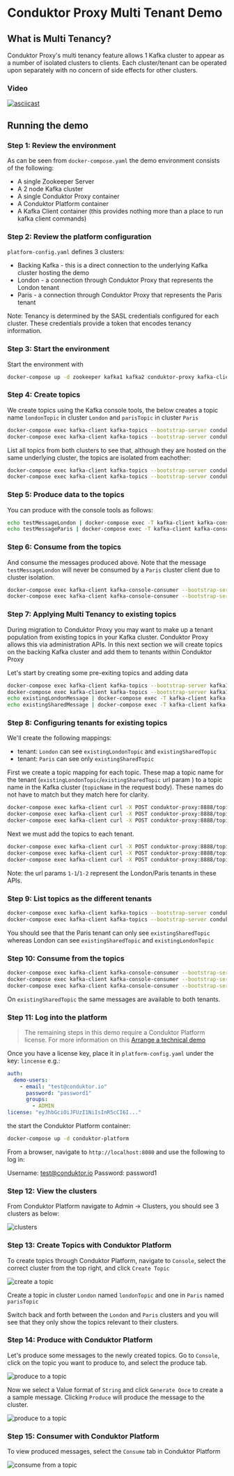 # Conduktor Proxy Multi Tenant Demo

## What is Multi Tenancy?

Conduktor Proxy's multi tenancy feature allows 1 Kafka cluster to appear as a number of isolated clusters to clients. Each cluster/tenant can be operated upon separately with no concern of side effects for other clusters.

### Video

[![asciicast](https://asciinema.org/a/PncSYV3jST1cdlhla9JGGAVHy.svg)](https://asciinema.org/a/PncSYV3jST1cdlhla9JGGAVHy)

## Running the demo

### Step 1: Review the environment

As can be seen from `docker-compose.yaml` the demo environment consists of the following:

* A single Zookeeper Server
* A 2 node Kafka cluster
* A single Conduktor Proxy container
* A Conduktor Platform container
* A Kafka Client container (this provides nothing more than a place to run kafka client commands)

### Step 2: Review the platform configuration

`platform-config.yaml` defines 3 clusters:

* Backing Kafka - this is a direct connection to the underlying Kafka cluster hosting the demo
* London - a connection through Conduktor Proxy that represents the London tenant
* Paris - a connection through Conduktor Proxy that represents the Paris tenant

Note: Tenancy is determined by the SASL credentials configured for each cluster. These credentials provide a token that encodes tenancy information.

### Step 3: Start the environment

Start the environment with

```bash
docker-compose up -d zookeeper kafka1 kafka2 conduktor-proxy kafka-client
```

### Step 4: Create topics

We create topics using the Kafka console tools, the below creates a topic name `londonTopic` in cluster `London` and `parisTopic` in cluster `Paris`

```bash
docker-compose exec kafka-client kafka-topics --bootstrap-server conduktor-proxy:6969 --command-config /clientConfig/london.properties --create --topic londonTopic
docker-compose exec kafka-client kafka-topics --bootstrap-server conduktor-proxy:6969 --command-config /clientConfig/paris.properties --create --topic parisTopic
```

List all topics from both clusters to see that, although they are hosted on the same underlying cluster, the topics are isolated from eachother:

```bash
docker-compose exec kafka-client kafka-topics --bootstrap-server conduktor-proxy:6969 --command-config /clientConfig/london.properties --list
docker-compose exec kafka-client kafka-topics --bootstrap-server conduktor-proxy:6969 --command-config /clientConfig/paris.properties --list
```

### Step 5: Produce data to the topics

You can produce with the console tools as follows:

```bash
echo testMessageLondon | docker-compose exec -T kafka-client kafka-console-producer --bootstrap-server conduktor-proxy:6969 --producer.config /clientConfig/london.properties --topic londonTopic
echo testMessageParis | docker-compose exec -T kafka-client kafka-console-producer --bootstrap-server conduktor-proxy:6969 --producer.config /clientConfig/paris.properties --topic parisTopic
```

### Step 6: Consume from the topics

And consume the messages produced above. Note that the message `testMessageLondon` will never be consumed by a `Paris` cluster client due to cluster isolation. 

```bash
docker-compose exec kafka-client kafka-console-consumer --bootstrap-server conduktor-proxy:6969 --consumer.config /clientConfig/london.properties --topic londonTopic --from-beginning
docker-compose exec kafka-client kafka-console-consumer --bootstrap-server conduktor-proxy:6969 --consumer.config /clientConfig/paris.properties --topic parisTopic --from-beginning
```

### Step 7: Applying Multi Tenancy to existing topics

During migration to Conduktor Proxy you may want to make up a tenant population from existing topics in your Kafka cluster. Conduktor Proxy allows this via administration APIs. In this next section we will create topics on the backing Kafka cluster and add them to tenants within Conduktor Proxy

Let's start by creating some pre-exiting topics and adding data

```bash
docker-compose exec kafka-client kafka-topics --bootstrap-server kafka1:9092 --create --topic existingLondonTopic
docker-compose exec kafka-client kafka-topics --bootstrap-server kafka1:9092 --create --topic existingSharedTopic
echo existingLondonMessage | docker-compose exec -T kafka-client kafka-console-producer --bootstrap-server kafka1:9092 --topic existingLondonTopic
echo existingSharedMessage | docker-compose exec -T kafka-client kafka-console-producer --bootstrap-server kafka1:9092 --topic existingSharedTopic
```

### Step 8: Configuring tenants for existing topics

We'll create the following mappings:
* tenant: `London` can see `existingLondonTopic` and `existingSharedTopic`
* tenant: `Paris` can see only `existingSharedTopic`

First we create a topic mapping for each topic. These map a topic name for the tenant (`existingLondonTopic`/`existingSharedTopic` url param ) to a topic name in the Kafka cluster (`topicName` in the request body). These names do not have to match but they match here for clarity.

```bash
docker-compose exec kafka-client curl -X POST conduktor-proxy:8888/topicMappings/1-1/existingLondonTopic -d '{ "topicName":"existingLondonTopic" }'
docker-compose exec kafka-client curl -X POST conduktor-proxy:8888/topicMappings/1-1/existingSharedTopic -d '{ "topicName":"existingSharedTopic" }'
docker-compose exec kafka-client curl -X POST conduktor-proxy:8888/topicMappings/1-2/existingSharedTopic -d '{ "topicName":"existingSharedTopic" }'
```

Next we must add the topics to each tenant.

```bash
docker-compose exec kafka-client curl -X POST conduktor-proxy:8888/topics/1-1 -d '{ "name":"existingLondonTopic" }'
docker-compose exec kafka-client curl -X POST conduktor-proxy:8888/topics/1-1 -d '{ "name":"existingSharedTopic" }'
docker-compose exec kafka-client curl -X POST conduktor-proxy:8888/topics/1-2 -d '{ "name":"existingSharedTopic" }' 
```

Note: the url params `1-1`/`1-2` represent the London/Paris tenants in these APIs. 

### Step 9: List topics as the different tenants

```bash
docker-compose exec kafka-client kafka-topics --bootstrap-server conduktor-proxy:6969 --command-config /clientConfig/london.properties --list
docker-compose exec kafka-client kafka-topics --bootstrap-server conduktor-proxy:6969 --command-config /clientConfig/paris.properties --list
```

You should see that the Paris tenant can only see `existingSharedTopic` whereas London can see `existingSharedTopic` and `existingLondonTopic` 

### Step 10: Consume from the topics

```bash
docker-compose exec kafka-client kafka-console-consumer --bootstrap-server conduktor-proxy:6969 --consumer.config /clientConfig/london.properties --topic existingLondonTopic --from-beginning
docker-compose exec kafka-client kafka-console-consumer --bootstrap-server conduktor-proxy:6969 --consumer.config /clientConfig/london.properties --topic existingSharedTopic --from-beginning
docker-compose exec kafka-client kafka-console-consumer --bootstrap-server conduktor-proxy:6969 --consumer.config /clientConfig/paris.properties --topic existingSharedTopic --from-beginning
```

On `existingSharedTopic` the same messages are available to both tenants.


### Step 11: Log into the platform

> The remaining steps in this demo require a Conduktor Platform license. For more information on this [Arrange a technical demo](https://www.conduktor.io/contact/demo)

Once you have a license key, place it in `platform-config.yaml` under the key: `lincense` e.g.:

```yaml
auth:
  demo-users:
    - email: "test@conduktor.io"
      password: "password1"
      groups:
        - ADMIN
license: "eyJhbGciOiJFUzI1NiIsInR5cCI6I..."
```

the start the Conduktor Platform container:

```bash
docker-compose up -d conduktor-platform
```

From a browser, navigate to `http://localhost:8080` and use the following to log in:

Username: test@conduktor.io
Password: password1

### Step 12: View the clusters

From Conduktor Platform navigate to Admin -> Clusters, you should see 3 clusters as below:

![clusters](images/clusters.png "Clusters")

### Step 13: Create Topics with Conduktor Platform

To create topics through Conduktor Platform, navigate to `Console`, select the correct cluster from the top right, and click `Create Topic`

![create a topic](images/create_topic.png "Create Topic")

Create a topic in cluster `London` named `londonTopic` and one in `Paris` named `parisTopic`

Switch back and forth between the `London` and `Paris` clusters and you will see that they only show the topics relevant to their clusters. 

### Step 14: Produce with Conduktor Platform

Let's produce some messages to the newly created topics. Go to `Console`, click on the topic you want to produce to, and select the produce tab.

![produce to a topic](images/produce1.png "Produce")

Now we select a Value format of `String` and click `Generate Once` to create a a sample message. Clicking `Produce` will produce the message to the cluster.

![produce to a topic](images/produce2.png "Produce")

### Step 15: Consumer with Conduktor Platform

To view produced messages, select the `Consume` tab in Conduktor Platform

![consume from a topic](images/consume.png "Consume")
